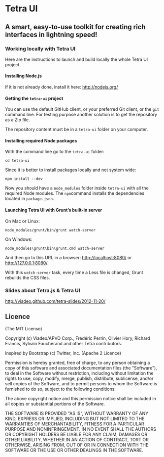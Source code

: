 Tetra UI
========

A smart, easy-to-use toolkit for creating rich interfaces in lightning speed!
-----------------------------------------------------------------------------

### Working locally with Tetra UI

Here are the instructions to launch and build locally the whole Tetra UI project.

#### Installing Node.js

If it is not already done, install it here:
<http://nodejs.org/>

#### Getting the `tetra-ui` project

You can use the default GitHub client, or your preferred Git client, or the `git` command line.
For testing purpose another solution is to get the repository as a Zip file.

The repository content must be in a `tetra-ui` folder on your computer.

#### Installing required Node packages

With the command line go to the `tetra-ui` folder:

    cd tetra-ui

Since it is better to install packages locally and not system wide:

    npm install --dev

Now you should have a `node_modules` folder inside `tetra-ui` with all the required Node modules.
The `npm`command installs the dependencies located in `package.json`.

#### Launching Tetra UI with Grunt’s built-in server

On Mac or Linux:

    node_modules/grunt/bin/grunt watch-server

On Windows:

    node_modules\grunt\bin\grunt.cmd watch-server

And then go to this URL in a browser: <http://localhost:8080/> or <http://127.0.0.1:8080/>.

With this `watch-server` task, every time a Less file is changed, Grunt rebuilds the CSS files.

### Slides about Tetra.js & Tetra UI

<http://viadeo.github.com/tetra-slides/2012-11-20/>

Licence
-------
(The MIT License)

Copyright (c) Viadeo/APVO Corp., Frédéric Perrin, Olivier Hory,
Richard Francis, Sylvain Faucherand and other Tetra contributors.

Inspired by Bootstrap (c) Twitter, Inc. (Apache 2 Licence)

Permission is hereby granted, free of charge, to any person obtaining a
copy of this software and associated documentation files (the
"Software"), to deal in the Software without restriction, including
without limitation the rights to use, copy, modify, merge, publish,
distribute, sublicense, and/or sell copies of the Software, and to permit
persons to whom the Software is furnished to do so, subject to the
following conditions:

The above copyright notice and this permission notice shall be included
in all copies or substantial portions of the Software.

THE SOFTWARE IS PROVIDED "AS IS", WITHOUT WARRANTY OF ANY KIND, EXPRESS
OR IMPLIED, INCLUDING BUT NOT LIMITED TO THE WARRANTIES OF
MERCHANTABILITY, FITNESS FOR A PARTICULAR PURPOSE AND NONINFRINGEMENT. IN
NO EVENT SHALL THE AUTHORS OR COPYRIGHT HOLDERS BE LIABLE FOR ANY CLAIM,
DAMAGES OR OTHER LIABILITY, WHETHER IN AN ACTION OF CONTRACT, TORT OR
OTHERWISE, ARISING FROM, OUT OF OR IN CONNECTION WITH THE SOFTWARE OR THE
USE OR OTHER DEALINGS IN THE SOFTWARE.
